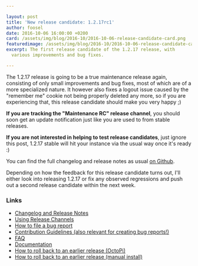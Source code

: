 ```yaml
---

layout: post
title: 'New release candidate: 1.2.17rc1'
author: foosel
date: 2016-10-06 16:00:00 +0200
card: /assets/img/blog/2016-10/2016-10-06-release-candidate-card.png
featuredimage: /assets/img/blog/2016-10/2016-10-06-release-candidate-card.png
excerpt: The first release candidate of the 1.2.17 release, with
  various improvements and bug fixes.

---
```


The 1.2.17 release is going to be a true maintenance release again, consisting
of only small improvements and bug fixes, most of which are of a more 
specialized nature. It however also fixes a logout issue caused by
the "remember me" cookie not being properly deleted any more, so if you
are experiencing that, this release candidate should make you very happy ;)

**If you are tracking the "Maintenance RC" release channel**, you
should soon get an update notification just like you are used to from
stable releases.

**If you are not interested in helping to test release candidates**, just
ignore this post, 1.2.17 stable will hit your instance via the usual
way once it's ready :)

You can find the full changelog and release notes as usual 
[on Github](https://github.com/foosel/OctoPrint/releases/tag/1.2.17rc1).

Depending on how the feedback for this release candidate turns out, I'll
either look into releasing 1.2.17 or fix any observed regressions and push 
out a second release candidate within the next week.

### Links

  * [Changelog and Release Notes](https://github.com/foosel/OctoPrint/releases/tag/1.2.17rc1)
  * [Using Release Channels](https://github.com/foosel/OctoPrint/wiki/Using-Release-Channels)
  * [How to file a bug report](https://github.com/foosel/OctoPrint/blob/master/CONTRIBUTING.md#how-to-file-a-bug-report)
  * [Contribution Guidelines (also relevant for creating bug reports!)](https://github.com/foosel/OctoPrint/blob/master/CONTRIBUTING.md)
  * [FAQ](https://github.com/foosel/OctoPrint/wiki/FAQ)
  * [Documentation](http://docs.octoprint.org/)
  * [How to roll back to an earlier release (OctoPi)](https://github.com/foosel/OctoPrint/wiki/FAQ#how-can-i-revert-to-an-older-version-of-the-octoprint-installation-on-my-octopi-image)
  * [How to roll back to an earlier release (manual install)](https://github.com/foosel/OctoPrint/wiki/FAQ#how-can-i-roll-back-to-an-earlier-version-after-an-update)
